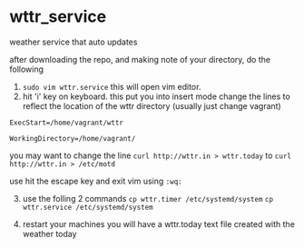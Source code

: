 # wttr_service
weather service that auto updates

after downloading the repo, and making note of your directory, do the following 
1. `sudo vim wttr.service`
this will open vim editor.
2. hit 'i' key on keyboard. this put you into insert mode
change the lines to reflect the location of the wttr directory (usually just change vagrant)

`ExecStart=/home/vagrant/wttr`

`WorkingDirectory=/home/vagrant/`

you may want to change the line `curl http://wttr.in > wttr.today` to `curl http://wttr.in > /etc/motd`

use hit the escape key and exit vim using `:wq:`

3. use the folling 2 commands
`cp wttr.timer /etc/systemd/system`
`cp wttr.service /etc/systemd/system`

4. restart your machines you will have a wttr.today text file created with the weather today
